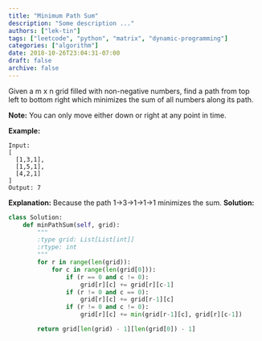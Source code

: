 ```yaml
---
title: "Minimum Path Sum"
description: "Some description ..."
authors: ["lek-tin"]
tags: ["leetcode", "python", "matrix", "dynamic-programming"]
categories: ["algorithm"]
date: 2018-10-26T23:04:31-07:00
draft: false
archive: false
---
```

Given a m x n grid filled with non-negative numbers, find a path from top left to bottom right which minimizes the sum of all numbers along its path.

**Note:** You can only move either down or right at any point in time.

**Example:**
```
Input:
[
  [1,3,1],
  [1,5,1],
  [4,2,1]
]
Output: 7
```
**Explanation:** Because the path 1→3→1→1→1 minimizes the sum.
**Solution:**
```python
class Solution:
    def minPathSum(self, grid):
        """
        :type grid: List[List[int]]
        :rtype: int
        """
        for r in range(len(grid)):
            for c in range(len(grid[0])):
                if (r == 0 and c != 0):
                    grid[r][c] += grid[r][c-1]
                if (r != 0 and c == 0):
                    grid[r][c] += grid[r-1][c]
                if (r != 0 and c != 0):
                    grid[r][c] += min(grid[r-1][c], grid[r][c-1])

        return grid[len(grid) - 1][len(grid[0]) - 1]
```